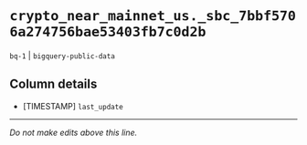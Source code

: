 # `crypto_near_mainnet_us._sbc_7bbf5706a274756bae53403fb7c0d2b`
`bq-1` | `bigquery-public-data`

## Column details
* [TIMESTAMP] `last_update`

-------------------------------------------------------------------------------
*Do not make edits above this line.*
